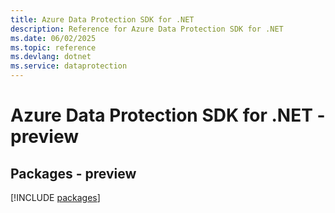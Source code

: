 ```yaml
---
title: Azure Data Protection SDK for .NET
description: Reference for Azure Data Protection SDK for .NET
ms.date: 06/02/2025
ms.topic: reference
ms.devlang: dotnet
ms.service: dataprotection
---
```

# Azure Data Protection SDK for .NET - preview
## Packages - preview
[!INCLUDE [packages](data-protection-index.md)]